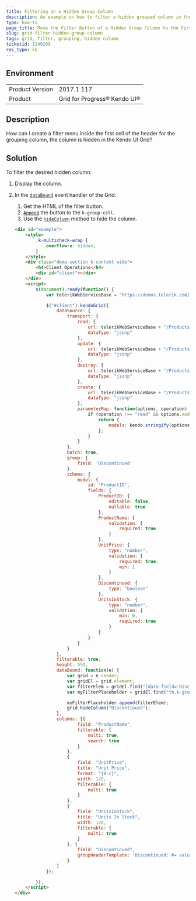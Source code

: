 ```yaml
---
title: Filtering on a Hidden Group Column
description: An example on how to filter a hidden grouped column in the Kendo UI Grid.
type: how-to
page_title: Move the Filter Button of a Hidden Group Column to the First Cell of the Header | Kendo UI Grid
slug: grid-filter-hidden-group-column
tags: grid, filter, grouping, hidden column
ticketid: 1149209
res_type: kb
---
```


## Environment
<table>
	<tr>
		<td>Product Version</td>
		<td>2017.1 117</td>
	</tr>
	<tr>
		<td>Product</td>
		<td>Grid for Progress® Kendo UI®</td>
	</tr>
</table>


## Description

How can I create a filter menu inside the first cell of the header for the grouping column, the column is hidden in the Kendo UI Grid?

## Solution

To filter the desired hidden column:

1. Display the column.
1. In the [`dataBound`](https://docs.telerik.com/kendo-ui/api/javascript/ui/grid/events/databound) event handler of the Grid:
	1. Get the HTML of the filter button.
	1. [`Append`](https://api.jquery.com/append/) the button to the `k-group-cell`.
	1. Use the [`hideColumn`](https://docs.telerik.com/kendo-ui/api/javascript/ui/grid/events/columnhide) method to hide the column.

	```html
	<div id="example">
		<style>
			.k-multicheck-wrap {
				overflow-x: hidden;
			}
		</style>
		<div class="demo-section k-content wide">
			<h4>Client Operations</h4>
			<div id="client"></div>
		</div>
		<script>
			$(document).ready(function() {
				var telerikWebServiceBase = "https://demos.telerik.com/kendo-ui/service/";

				$("#client").kendoGrid({
					dataSource: {
						transport: {
							read: {
								url: telerikWebServiceBase + "/Products",
								dataType: "jsonp"
							},
							update: {
								url: telerikWebServiceBase + "/Products/Update",
								dataType: "jsonp"
							},
							destroy: {
								url: telerikWebServiceBase + "/Products/Destroy",
								dataType: "jsonp"
							},
							create: {
								url: telerikWebServiceBase + "/Products/Create",
								dataType: "jsonp"
							},
							parameterMap: function(options, operation) {
								if (operation !== "read" && options.models) {
									return {
										models: kendo.stringify(options.models)
									};
								}
							}
						},
						batch: true,
						group: {
							field: 'Discontinued'
						},
						schema: {
							model: {
								id: "ProductID",
								fields: {
									ProductID: {
										editable: false,
										nullable: true
									},
									ProductName: {
										validation: {
											required: true
										}
									},
									UnitPrice: {
										type: "number",
										validation: {
											required: true,
											min: 1
										}
									},
									Discontinued: {
										type: "boolean"
									},
									UnitsInStock: {
										type: "number",
										validation: {
											min: 0,
											required: true
										}
									}
								}
							}
						}
					},
					filterable: true,
					height: 550,
					dataBound: function(e) {
						var grid = e.sender;
						var gridEl = grid.element;
						var filterElem = gridEl.find("[data-field='Discontinued']").find(".k-grid-filter");
						var myFilterPlaceholder = gridEl.find("th.k-group-cell.k-header");

						myFilterPlaceholder.append(filterElem);
						grid.hideColumn("Discontinued");
					},
					columns: [{
							field: "ProductName",
							filterable: {
								multi: true,
								search: true
							}
						},
						{
							field: "UnitPrice",
							title: "Unit Price",
							format: "{0:c}",
							width: 120,
							filterable: {
								multi: true
							}
						},
						{
							field: "UnitsInStock",
							title: "Units In Stock",
							width: 120,
							filterable: {
								multi: true
							}
						}, {
							field: "Discontinued",
							groupHeaderTemplate: 'Discontinued: #= value #'
						}
					]
				});

			});
		</script>
	</div>
	```